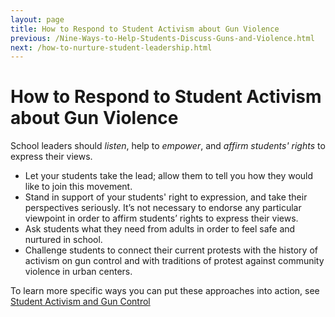 ```yaml
---
layout: page
title: How to Respond to Student Activism about Gun Violence
previous: /Nine-Ways-to-Help-Students-Discuss-Guns-and-Violence.html
next: /how-to-nurture-student-leadership.html
---
```


How to Respond to Student Activism about Gun Violence
=================

School leaders should *listen*, help to *empower*, and *affirm students' rights* to express their views.

* Let your students take the lead; allow them to tell you how they would like to join this movement.
* Stand in support of your students' right to expression, and take their perspectives seriously. It’s not necessary to endorse any particular viewpoint in order to affirm students’ rights to express their views.
* Ask students what they need from adults in order to feel safe and nurtured in school.
* Challenge students to connect their current protests with the history of activism on gun control and with traditions of protest against community violence in urban centers.

To learn more specific ways you can put these approaches into action, see [Student Activism and Gun Control](https://www.gse.harvard.edu/news/uk/18/02/student-activism-and-gun-control)
